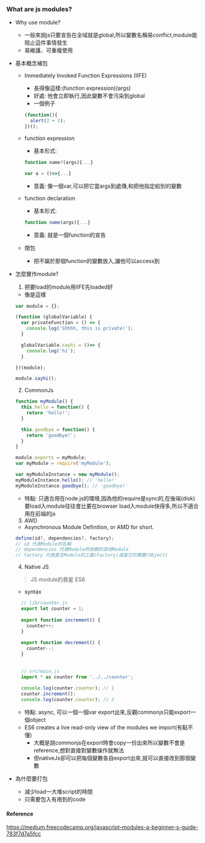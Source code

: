 ### What are js modules?
- Why use module?
  - 一般來說js只要宣告在全域就是global,所以變數名稱易conflict,module能阻止這件事情發生
  - 易維護、可重複使用
- 基本概念補包
  - Immediately Invoked Function Expressions (IIFE)
    - 長得像這樣:(function expression)(args)
    - 好處: 他會立即執行,因此變數不會污染到global
    - 一個例子
    
    ``` js
    (function(){
      alert(2 + 2);
    })();
    ``` 
  - function expression
    - 基本形式:
    
    ```js
    function name?(args){...}
    
    var a = ()=>{...}
    ```
    - 意義: 像一個var,可以把它當args到處傳,和把他指定給別的變數
  - function declaration
    - 基本形式:
    
    ```js
    function name(args){...}
    ```
    - 意義: 就是一個function的宣告
  - 閉包
    - 把不屬於那個function的變數放入,讓他可以access到
- 怎麼實作module?
  1. 把要load的module用IIFE先loaded好
    - 像是這樣
  
    ```js
    var module = {};
    
    (function (globalVariable) {
      var privateFunction = () => {
        console.log('Shhhh, this is private!');
      }
    
      globalVariable.sayhi = ()=> {
        console.log('hi');
      }
    
    })(module);
    
    module.sayhi();
    ```
  2. CommonJs
  
    ```js
    function myModule() {
      this.hello = function() {
        return 'hello!';
      }
    
      this.goodbye = function() {
        return 'goodbye!';
      }
    }
    
    module.exports = myModule;
    var myModule = require('myModule');
    
    var myModuleInstance = new myModule();
    myModuleInstance.hello(); // 'hello!'
    myModuleInstance.goodbye(); // 'goodbye!'
    ```
    - 特點: 只適合用在node.js的環境,因為他的require是sync的,在後端(disk)要load入module往往會比要在browser load入module快得多,所以不適合用在前端的js
  3. AWD
    - Asynchronous Module Definition, or AMD for short.
    
    ```js
    define(id?, dependencies?, factory);
    // id 代表Module的名稱
    // dependencies 代表Module所依賴的其他Module
    // factory 代表產生Module的工廠(Factory)或是它的實體(Object)
    ```
  4. Native JS
  > JS module的救星 ES6
  
    - syntax
    
    ```js
      // lib/counter.js
      export let counter = 1;
      
      export function increment() {
        counter++;
      }
      
      export function decrement() {
        counter--;
      }
      
      
      // src/main.js
      import * as counter from '../../counter';
      
      console.log(counter.counter); // 1
      counter.increment();
      console.log(counter.counter); // 2
    ```
    - 特點: async, 可以一個一個var export出來,反觀commonjs只能export一個object
    - ES6 creates a live read-only view of the modules we import(有點不懂)
      - 大概是說commonjs在export時會copy一份出來所以變數不會是reference,想對直接對變數操作就無法
      - 但nativeJs卻可以把每個變數各自export出來,就可以直接改到那個變數

- 為什麼要打包
	- 減少load一大堆script的時間
	- 只需要包入有用到的code

	 
#### Reference
https://medium.freecodecamp.org/javascript-modules-a-beginner-s-guide-783f7d7a5fcc